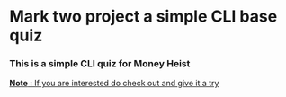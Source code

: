 # Mark two project a simple CLI base quiz 

### This is a simple CLI quiz for Money Heist 


[**Note** : If you are interested do check out and give it a try ](https://replit.com/@VishalSindham?embed=1&output=1)
